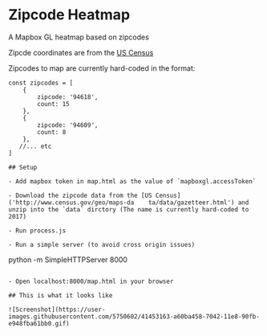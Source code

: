 # Zipcode Heatmap
A Mapbox GL heatmap based on zipcodes

Zipcde coordinates are from the [US Census]('http://www.census.gov/geo/maps-data/data/gazetteer.html')

Zipcodes to map are currently hard-coded in the format:

```
const zipcodes = [
    {
        zipcode: '94618',
        count: 15
    },
    {
        zipcode: '94609',
        count: 8
    },
   //... etc
]

## Setup

- Add mapbox token in map.html as the value of `mapboxgl.accessToken`

- Download the zipcode data from the [US Census]('http://www.census.gov/geo/maps-da    ta/data/gazetteer.html') and unzip into the `data` dirctory (The name is currently hard-coded to 2017)

- Run process.js

- Run a simple server (to avoid cross origin issues)

```
python -m SimpleHTTPServer 8000
```

- Open localhost:8000/map.html in your browser

## This is what it looks like

![Screenshot](https://user-images.githubusercontent.com/5750602/41453163-a60ba458-7042-11e8-90fb-e948fba61bb0.gif)